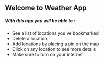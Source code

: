 ## Welcome to Weather App

##### With this app you  will be able to : 

  - See a list of locations you've bookmarked
  - Delete a location
  - Add locations by placing a pin on the map
  - Click on any location to see more details
  - Make sure to turn on your internet 

